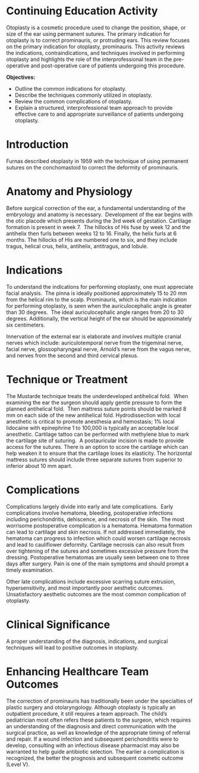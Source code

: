# Continuing Education Activity

Otoplasty is a cosmetic procedure used to change the position, shape, or size of the ear using permanent sutures. The primary indication for otoplasty is to correct prominauris, or protruding ears. This review focuses on the primary indication for otoplasty, prominauris. This activity reviews the indications, contraindications, and techniques involved in performing otoplasty and highlights the role of the interprofessional team in the pre-operative and post-operative care of patients undergoing this procedure.

**Objectives:**
- Outline the common indications for otoplasty.
- Describe the techniques commonly utilized in otoplasty.
- Review the common complications of otoplasty.
- Explain a structured, interprofessional team approach to provide effective care to and appropriate surveillance of patients undergoing otoplasty.

# Introduction

Furnas described otoplasty in 1959 with the technique of using permanent sutures on the conchomastoid to correct the deformity of prominauris.

# Anatomy and Physiology

Before surgical correction of the ear, a fundamental understanding of the embryology and anatomy is necessary.  Development of the ear begins with the otic placode which presents during the 3rd week of gestation. Cartilage formation is present in week 7.  The hillocks of His fuse by week 12 and the antihelix then furls between weeks 12 to 16. Finally, the helix furls at 6 months. The hillocks of His are numbered one to six, and they include tragus, helical crus, helix, antihelix, antitragus, and lobule.

# Indications

To understand the indications for performing otoplasty, one must appreciate facial analysis.  The pinna is ideally positioned approximately 15 to 20 mm from the helical rim to the scalp. Prominauris, which is the main indication for performing otoplasty, is seen when the auriculocephalic angle is greater than 30 degrees.  The ideal auriculocephalic angle ranges from 20 to 30 degrees. Additionally, the vertical height of the ear should be approximately six centimeters.

Innervation of the external ear is elaborate and involves multiple cranial nerves which include: auriculotemporal nerve from the trigeminal nerve, facial nerve, glossopharyngeal nerve, Arnold’s nerve from the vagus nerve, and nerves from the second and third cervical plexus.

# Technique or Treatment

The Mustarde technique treats the underdeveloped antihelical fold.  When examining the ear the surgeon should apply gentle pressure to form the planned antihelical fold.  Then mattress suture points should be marked 8 mm on each side of the new antihelical fold. Hydrodissection with local anesthetic is critical to promote anesthesia and hemostasis; 1% local lidocaine with epinephrine 1 to 100,000 is typically an acceptable local anesthetic. Cartilage tattoo can be performed with methylene blue to mark the cartilage site of suturing.  A postauricular incision is made to provide access for the sutures. There is an option to score the cartilage which can help weaken it to ensure that the cartilage loses its elasticity. The horizontal mattress sutures should include three separate sutures from superior to inferior about 10 mm apart.

# Complications

Complications largely divide into early and late complications.  Early complications involve hematoma, bleeding, postoperative infections including perichondritis, dehiscence, and necrosis of the skin.  The most worrisome postoperative complication is a hematoma. Hematoma formation can lead to cartilage and skin necrosis. If not addressed immediately, the hematoma can progress to infection which could worsen cartilage necrosis and lead to cauliflower deformity. Cartilage necrosis can also result from over tightening of the sutures and sometimes excessive pressure from the dressing. Postoperative hematomas are usually seen between one to three days after surgery. Pain is one of the main symptoms and should prompt a timely examination.

Other late complications include excessive scarring suture extrusion, hypersensitivity, and most importantly poor aesthetic outcomes. Unsatisfactory aesthetic outcomes are the most common complication of otoplasty.

# Clinical Significance

A proper understanding of the diagnosis, indications, and surgical techniques will lead to positive outcomes in otoplasty.

# Enhancing Healthcare Team Outcomes

The correction of prominauris has traditionally been under the specialties of plastic surgery and otolaryngology. Although otoplasty is typically an outpatient procedure, it still requires a team approach. The child’s pediatrician most often refers these patients to the surgeon, which requires an understanding of the diagnosis and direct communication with the surgical practice, as well as knowledge of the appropriate timing of referral and repair. If a wound infection and subsequent perichondritis were to develop, consulting with an infectious disease pharmacist may also be warranted to help guide antibiotic selection. The earlier a complication is recognized, the better the prognosis and subsequent cosmetic outcome (Level V).